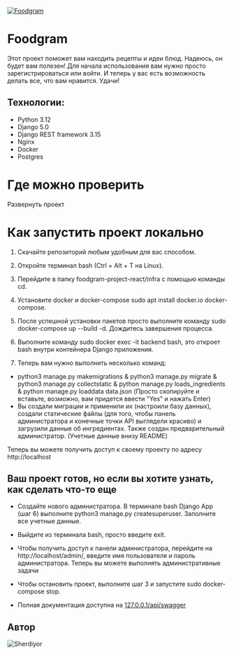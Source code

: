 [![Foodgram](https://github.com/Sherdiyor/foodgram-project-react/actions/workflows/main.yml/badge.svg)](https://github.com/Sherdiyor/foodgram-project-react/actions/workflows/main.yml)

# Foodgram

Этот проект поможет вам находить рецепты и идеи блюд. Надеюсь, он будет вам полезен! Для начала использования вам нужно просто зарегистрироваться или войти. И теперь у вас есть возможность делать все, что вам нравится. Удачи!

## Технологии:
- Python 3.12
- Django 5.0
- Django REST framework 3.15
- Nginx
- Docker
- Postgres

# Где можно проверить

Развернуть проект

# Как запустить проект локально

1. Скачайте репозиторий любым удобным для вас способом.

2. Откройте терминал bash (Ctrl + Alt + T на Linux).

3. Перейдите в папку foodgram-project-react/infra с помощью команды cd.

4. Установите docker и docker-compose sudo apt install docker.io docker-compose.

5. После успешной установки пакетов просто выполните команду sudo docker-compose up --build -d. Дождитесь завершения процесса.

6. Выполните команду sudo docker exec -it backend bash, это откроет bash внутри контейнера Django приложения.

7. Теперь вам нужно выполнить несколько команд:
- python3 manage.py makemigrations & python3 manage.py migrate & python3 manage.py collectstatic & python manage.py loads_ingredients & python manage.py loaddata data.json
(Просто скопируйте и вставьте, возможно, вам придется ввести "Yes" и нажать Enter)
- Вы создали миграции и применили их (настроили базу данных), создали статические файлы (для того, чтобы панель администратора и конечные точки API выглядели красиво) и загрузили данные об ингредиентах. Также создан предварительный администратор. (Учетные данные внизу README)

Теперь вы можете получить доступ к своему проекту по адресу http://localhost

## Ваш проект готов, но если вы хотите узнать, как сделать что-то еще

- Создайте нового администратора. В терминале bash Django App (шаг 6) выполните python3 manage.py createsuperuser. Заполните все учетные данные.

- Выйдите из терминала bash, просто введите exit.

- Чтобы получить доступ к панели администратора, перейдите на http://localhost/admin/, введите имя пользователя и пароль администратора. Теперь вы можете выполнять административные задачи

- Чтобы остановить проект, выполните шаг 3 и запустите sudo docker-compose stop.

- Полная документация доступна на [127.0.0.1/api/swagger](http://127.0.0.1/api/swagger/) 

## Автор

![Sherdiyor](https://github.com/Sherdiyor)